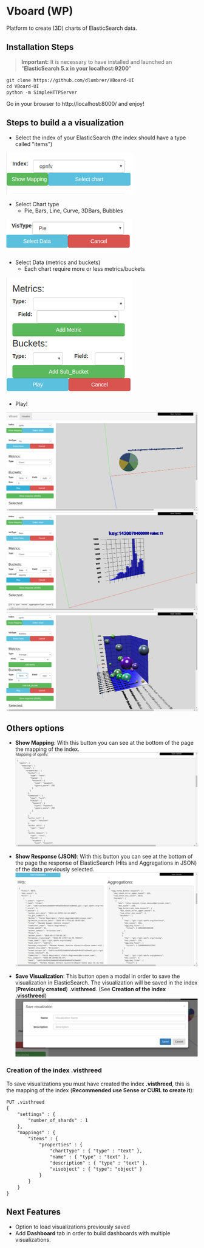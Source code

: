 # Vboard (WP)
Platform to create (3D) charts of ElasticSearch data.

## Installation Steps

> **Important:** It is necessary to have installed and launched an  "**ElasticSearch 5.x in your localhost:9200**"
```
git clone https://github.com/dlumbrer/VBoard-UI
cd VBoard-UI
python -m SimpleHTTPServer
```

Go in your browser to http://localhost:8000/ and enjoy!


## Steps to build a a visualization

* Select the index of your ElasticSearch (the index should have a type called "items")

![Screenshot](images/selectindex.png)

* Select Chart type
  * Pie, Bars, Line, Curve, 3DBars, Bubbles

![Screenshot](images/selectvistype.png)

* Select Data (metrics and buckets)
  * Each chart require more or less metrics/buckets

![Screenshot](images/selectdata.png)

* Play!

![Screenshot](images/example1.png)
![Screenshot](images/example2.png)
![Screenshot](images/example3.png)


## Others options

* **Show Mapping**: With this button you can see at the bottom of the page the mapping of the index.
![Screenshot](images/examplemapping.png)

* **Show Response (JSON)**: With this button you can see at the bottom of the page the response of ElasticSearch (Hits and Aggregations in JSON) of the data previously selected.
![Screenshot](images/exampleresponse.png)

* **Save Visualization**: This button open a modal in order to save the visualization in ElasticSearch. The visualization will be saved in the index (**Previously created**) **.visthreed**. (See __Creation of the index .vissthreed__)
![Screenshot](images/examplesave.png)


### Creation of the index .visthreed

To save visualizations you must have created the index **.visthreed**, this is the mapping of the index (__Recommended use Sense or CURL to create it__):

```
PUT .visthreed
{
    "settings" : {
        "number_of_shards" : 1
    },
    "mappings" : {
        "items" : {
            "properties" : {
                "chartType" : { "type" : "text" },
                "name" : { "type" : "text" },
                "description" : { "type" : "text" },
                "visobject" : { "type": "object" }
            }
        }
    }
}
```

## Next Features

* Option to load visualizations previously saved
* Add **Dashboard** tab in order to build dashboards with multiple visualizations.
